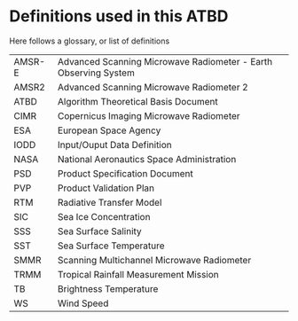 # Definitions used in this ATBD

Here follows a glossary, or list of definitions

| | |
| --- | --- |
| AMSR-E | Advanced Scanning Microwave Radiometer - Earth Observing System |
| AMSR2 | Advanced Scanning Microwave Radiometer 2 |
| ATBD | Algorithm Theoretical Basis Document |
| CIMR | Copernicus Imaging Microwave Radiometer |
| ESA | European Space Agency |
| IODD | Input/Ouput Data Definition |
| NASA | National Aeronautics Space Administration |
| PSD | Product Specification Document |
| PVP | Product Validation Plan |
| RTM | Radiative Transfer Model |
| SIC | Sea Ice Concentration |
| SSS | Sea Surface Salinity |
| SST | Sea Surface Temperature |
| SMMR | Scanning Multichannel Microwave Radiometer |
| TRMM | Tropical Rainfall Measurement Mission |
| TB | Brightness Temperature |
| WS  | Wind Speed     |
